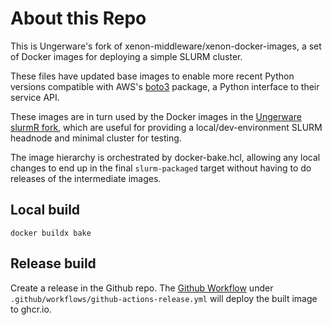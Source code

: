 # About this Repo

This is Ungerware's fork of xenon-middleware/xenon-docker-images, a set of Docker images for deploying a simple SLURM cluster.

These files have updated base images to enable more recent Python versions compatible with AWS's [boto3](https://boto3.amazonaws.com/v1/documentation/api/latest/index.html) package, a Python interface to their service API.

These images are in turn used by the Docker images in the [Ungerware slurmR fork](https://github.com/Ungerware/slurmR), which are useful for providing a local/dev-environment SLURM headnode and minimal cluster for testing.


The image hierarchy is orchestrated by docker-bake.hcl, allowing any local changes to end up in the final `slurm-packaged` target without having to do releases of the intermediate images.

## Local build
```
docker buildx bake
```

## Release build
Create a release in the Github repo. The [Github Workflow](https://docs.github.com/en/actions/using-workflows) under `.github/workflows/github-actions-release.yml` will deploy the built image to ghcr.io.
